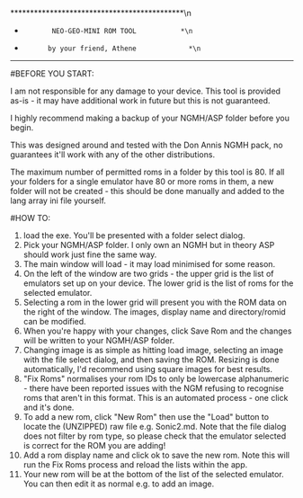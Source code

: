 ********************************************\n
*	         NEO-GEO-MINI ROM TOOL	         *\n
*	        by your friend, Athene		       *\n
********************************************

#BEFORE YOU START:

I am not responsible for any damage to your device. This tool is provided as-is - it may have additional work in future but this is not guaranteed.

I highly recommend making a backup of your NGMH/ASP folder before you begin. 

This was designed around and tested with the Don Annis NGMH pack, no guarantees it'll work with any of the other distributions.

The maximum number of permitted roms in a folder by this tool is 80. If all your folders for a single emulator have 80 or more roms in them, a new folder will not be created - this should be done manually and added to the lang array ini file yourself.

#HOW TO:

1. load the exe. You'll be presented with a folder select dialog.
2. Pick your NGMH/ASP folder. I only own an NGMH but in theory ASP should work just fine the same way.
3. The main window will load - it may load minimised for some reason. 
4. On the left of the window are two grids - the upper grid is the list of emulators set up on your device. The lower grid is the list of roms for the selected emulator.
5. Selecting a rom in the lower grid will present you with the ROM data on the right of the window. The images, display name and directory/romid can be modified.
6. When you're happy with your changes, click Save Rom and the changes will be written to your NGMH/ASP folder.
7. Changing image is as simple as hitting load image, selecting an image with the file select dialog, and then saving the ROM. Resizing is done automatically, I'd recommend using square images for best results.
8. "Fix Roms" normalises your rom IDs to only be lowercase alphanumeric - there have been reported issues with the NGM refusing to recognise roms that aren't in this format. This is an automated process - one click and it's done.
9. To add a new rom, click "New Rom" then use the "Load" button to locate the (UNZIPPED) raw file e.g. Sonic2.md. Note that the file dialog does not filter by rom type, so please check that the emulator selected is correct for the ROM you are adding!
10. Add a rom display name and click ok to save the new rom. Note this will run the Fix Roms process and reload the lists within the app.
11. Your new rom will be at the bottom of the list of the selected emulator. You can then edit it as normal e.g. to add an image.
